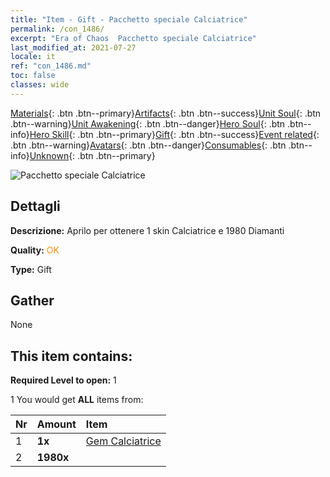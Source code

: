 ```yaml
---
title: "Item - Gift - Pacchetto speciale Calciatrice"
permalink: /con_1486/
excerpt: "Era of Chaos  Pacchetto speciale Calciatrice"
last_modified_at: 2021-07-27
locale: it
ref: "con_1486.md"
toc: false
classes: wide
---
```

 [Materials](/ItemsIT/){: .btn .btn--primary}[Artifacts](/ItemsIT/Artifacts/){: .btn .btn--success}[Unit Soul](/ItemsIT/UnitSoul/){: .btn .btn--warning}[Unit Awakening](/ItemsIT/UnitAwakening/){: .btn .btn--danger}[Hero Soul](/ItemsIT/HeroSoul/){: .btn .btn--info}[Hero Skill](/ItemsIT/HeroSkill/){: .btn .btn--primary}[Gift](/ItemsIT/Gift/){: .btn .btn--success}[Event related](/ItemsIT/Events/){: .btn .btn--warning}[Avatars](/ItemsIT/Avatars/){: .btn .btn--danger}[Consumables](/ItemsIT/Consumables/){: .btn .btn--info}[Unknown](/ItemsIT/Unknown/){: .btn .btn--primary}

 ![Pacchetto speciale Calciatrice](/images/t/i_907100.png)

## Dettagli
 **Descrizione:** Aprilo per ottenere 1 skin Calciatrice e 1980 Diamanti

 **Quality:** <span style="color: #FF8C00">OK</span>

 **Type:** Gift

## Gather

  None

## This item contains:

 **Required Level to open:** 1

 1 You would get **ALL** items  from:

  | Nr | Amount |     Item    |
  |:---|:-------|:------------|
  | 1 |  **1x** | [Gem Calciatrice](/ItemsIT/con_1046/) |  | 
  | 2 |  **1980x** | <i class="fas fa-gem"/> |  | 
